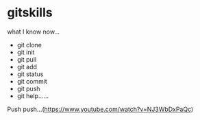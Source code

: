 # gitskills

what I know now...

- git clone
- git init
- git pull
- git add
- git status
- git commit
- git push
- git help......

Push push...(https://www.youtube.com/watch?v=NJ3WbDxPaQc)
